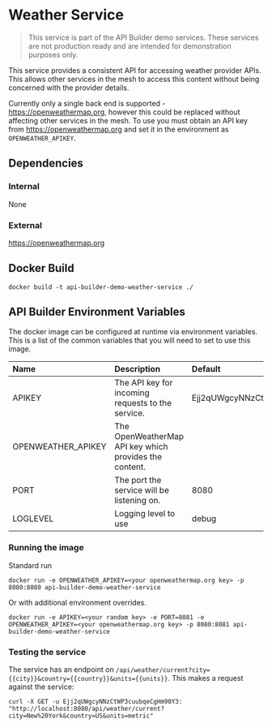 # Weather Service

> This service is part of the API Builder demo services. These services are not production ready and are intended for demonstration purposes only.

This service provides a consistent API for accessing weather provider APIs. This allows other services in the mesh to access this content without being concerned with the provider details.

Currently only a single back end is supported - https://openweathermap.org, however this could be replaced without affecting other services in the mesh. To use you must obtain an API key from https://openweathermap.org and set it in the environment as ```OPENWEATHER_APIKEY```.

## Dependencies
### Internal 
None

### External
https://openweathermap.org

## Docker Build
```
docker build -t api-builder-demo-weather-service ./
```

## API Builder Environment Variables
The docker image can be configured at runtime via environment variables. This is a list of the common variables that you will need to set to use this image.

| Name                     | Description                                            | Default                          | Options                   |
|:-------------------------|:-------------------------------------------------------|:---------------------------------|:--------------------------|
| APIKEY             | The API key for incoming requests to the service.      | Ejj2qUWgcyNNzCtWP3cuubqeCgHm90Y3 |                    |
| OPENWEATHER_APIKEY | The OpenWeatherMap API key which provides the content. |                                  | Signup at [https://openweathermap.org](https://openweathermap.org) | 
| PORT                     | The port the service will be listening on.             | 8080                             | |
| LOGLEVEL           | Logging level to use                                   | debug                            | debug, trace, info, error |

### Running the image

Standard run

```
docker run -e OPENWEATHER_APIKEY=<your openweathermap.org key> -p 8080:8080 api-builder-demo-weather-service
```

Or with additional environment overrides. 

```
docker run -e APIKEY=<your random key> -e PORT=8081 -e OPENWEATHER_APIKEY=<your openweathermap.org key> -p 8080:8081 api-builder-demo-weather-service
```

### Testing the service

The service has an endpoint on ```/api/weather/current?city={{city}}&country={{country}}&units={{units}}```. This makes a request against the service:

```
curl -X GET -u Ejj2qUWgcyNNzCtWP3cuubqeCgHm90Y3: "http://localhost:8080/api/weather/current?city=New%20York&country=US&units=metric"
```
